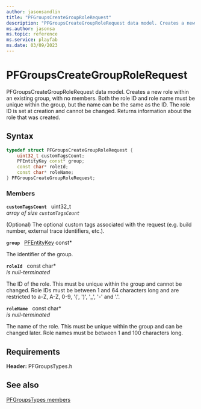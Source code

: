 ```yaml
---
author: jasonsandlin
title: "PFGroupsCreateGroupRoleRequest"
description: "PFGroupsCreateGroupRoleRequest data model. Creates a new role within an existing group, with no members. Both the role ID and role name must be unique within the group, but the name can be the same as the ID. The role ID is set at creation and cannot be changed. Returns information about the role that was created."
ms.author: jasonsa
ms.topic: reference
ms.service: playfab
ms.date: 03/09/2023
---
```


# PFGroupsCreateGroupRoleRequest  

PFGroupsCreateGroupRoleRequest data model. Creates a new role within an existing group, with no members. Both the role ID and role name must be unique within the group, but the name can be the same as the ID. The role ID is set at creation and cannot be changed. Returns information about the role that was created.  

## Syntax  
  
```cpp
typedef struct PFGroupsCreateGroupRoleRequest {  
    uint32_t customTagsCount;  
    PFEntityKey const* group;  
    const char* roleId;  
    const char* roleName;  
} PFGroupsCreateGroupRoleRequest;  
```
  
### Members  
  
**`customTagsCount`** &nbsp; uint32_t  
*array of size `customTagsCount`*  
  
(Optional) The optional custom tags associated with the request (e.g. build number, external trace identifiers, etc.).
  
**`group`** &nbsp; [PFEntityKey](../../pftypes/structs/pfentitykey-c.md) const*  
  
The identifier of the group.
  
**`roleId`** &nbsp; const char*  
*is null-terminated*  
  
The ID of the role. This must be unique within the group and cannot be changed. Role IDs must be between 1 and 64 characters long and are restricted to a-Z, A-Z, 0-9, '(', ')', '_', '-' and '.'.
  
**`roleName`** &nbsp; const char*  
*is null-terminated*  
  
The name of the role. This must be unique within the group and can be changed later. Role names must be between 1 and 100 characters long.
  
  
## Requirements  
  
**Header:** PFGroupsTypes.h
  
## See also  
[PFGroupsTypes members](../pfgroupstypes_members.md)  

  
  
